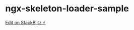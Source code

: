 # ngx-skeleton-loader-sample

[Edit on StackBlitz ⚡️](https://stackblitz.com/edit/ngx-skeleton-loader-sample-dk8mgj)
